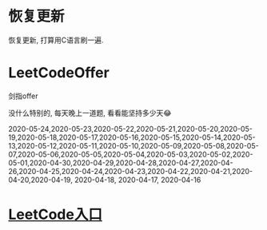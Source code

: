 # 恢复更新

恢复更新, 打算用C语言刷一遍.

# LeetCodeOffer
剑指offer

没什么特别的, 每天晚上一道题, 看看能坚持多少天😂


2020-05-24,2020-05-23,2020-05-22,2020-05-21,2020-05-20,2020-05-19,2020-05-18,2020-05-17,2020-05-16,2020-05-15,2020-05-14,2020-05-13,2020-05-12,2020-05-11,2020-05-10,2020-05-09,2020-05-08,2020-05-07,2020-05-06,2020-05-05,2020-05-04,2020-05-03,2020-05-02,2020-05-01,2020-04-30,2020-04-29,2020-04-28,2020-04-27,2020-04-26,2020-04-25,2020-04-24,2020-04-23,2020-04-22,2020-04-21,2020-04-20,2020-04-19, 2020-04-18, 2020-04-17, 2020-04-16


# [LeetCode入口](https://leetcode-cn.com/u/cocos543/)

